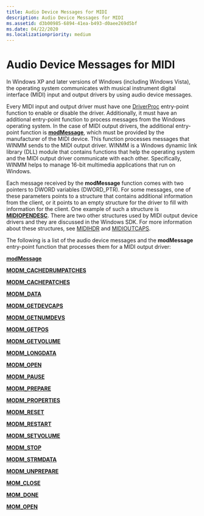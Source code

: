 ```yaml
---
title: Audio Device Messages for MIDI
description: Audio Device Messages for MIDI
ms.assetid: d3b00985-6894-41ea-b493-d0aee269d5bf
ms.date: 04/22/2020
ms.localizationpriority: medium
---
```


# Audio Device Messages for MIDI


In Windows XP and later versions of Windows (including Windows Vista), the operating system communicates with musical instrument digital interface (MIDI) input and output drivers by using audio device messages.

Every MIDI input and output driver must have one [DriverProc](/windows/win32/api/mmiscapi/nc-mmiscapi-driverproc) entry-point function to enable or disable the driver. Additionally, it must have an additional entry-point function to process messages from the Windows operating system. In the case of MIDI output drivers, the additional entry-point function is [**modMessage**](/previous-versions/windows/hardware/drivers/ff537532(v=vs.85)), which must be provided by the manufacturer of the MIDI device. This function processes messages that WINMM sends to the MIDI output driver. WINMM is a Windows dynamic link library (DLL) module that contains functions that help the operating system and the MIDI output driver communicate with each other. Specifically, WINMM helps to manage 16-bit multimedia applications that run on Windows.

Each message received by the **modMessage** function comes with two pointers to DWORD variables (DWORD\_PTR). For some messages, one of these parameters points to a structure that contains additional information from the client, or it points to an empty structure for the driver to fill with information for the client. One example of such a structure is [**MIDIOPENDESC**](/windows/desktop/api/mmddk/ns-mmddk-midiopendesc_tag). There are two other structures used by MIDI output device drivers and they are discussed in the Windows SDK. For more information about these structures, see [MIDIHDR](/windows/win32/api/mmeapi/ns-mmeapi-midihdr) and [MIDIOUTCAPS](/windows/win32/api/mmeapi/ns-mmeapi-midioutcaps).

The following is a list of the audio device messages and the **modMessage** entry-point function that processes them for a MIDI output driver:

[**modMessage**](/previous-versions/windows/hardware/drivers/ff537532(v=vs.85))

[**MODM\_CACHEDRUMPATCHES**](/previous-versions/windows/hardware/drivers/ff537533(v=vs.85))

[**MODM\_CACHEPATCHES**](/previous-versions/windows/hardware/drivers/ff537534(v=vs.85))

[**MODM\_DATA**](/previous-versions/windows/hardware/drivers/ff537535(v=vs.85))

[**MODM\_GETDEVCAPS**](/previous-versions/windows/hardware/drivers/ff537536(v=vs.85))

[**MODM\_GETNUMDEVS**](/previous-versions/windows/hardware/drivers/ff537537(v=vs.85))

[**MODM\_GETPOS**](/previous-versions/windows/hardware/drivers/ff537538(v=vs.85))

[**MODM\_GETVOLUME**](/previous-versions/windows/hardware/drivers/ff537539(v=vs.85))

[**MODM\_LONGDATA**](/previous-versions/windows/hardware/drivers/ff537540(v=vs.85))

[**MODM\_OPEN**](/previous-versions/windows/hardware/drivers/ff537541(v=vs.85))

[**MODM\_PAUSE**](/previous-versions/windows/hardware/drivers/ff537542(v=vs.85))

[**MODM\_PREPARE**](/previous-versions/windows/hardware/drivers/ff537543(v=vs.85))

[**MODM\_PROPERTIES**](/previous-versions/windows/hardware/drivers/ff537544(v=vs.85))

[**MODM\_RESET**](/previous-versions/windows/hardware/drivers/ff537545(v=vs.85))

[**MODM\_RESTART**](/previous-versions/windows/hardware/drivers/ff537546(v=vs.85))

[**MODM\_SETVOLUME**](/previous-versions/windows/hardware/drivers/ff537547(v=vs.85))

[**MODM\_STOP**](/previous-versions/windows/hardware/drivers/ff537548(v=vs.85))

[**MODM\_STRMDATA**](/previous-versions/windows/hardware/drivers/ff537549(v=vs.85))

[**MODM\_UNPREPARE**](/previous-versions/windows/hardware/drivers/ff537550(v=vs.85))

[**MOM\_CLOSE**](/previous-versions/windows/hardware/drivers/ff537551(v=vs.85))

[**MOM\_DONE**](/previous-versions/windows/hardware/drivers/ff537552(v=vs.85))

[**MOM\_OPEN**](/previous-versions/windows/hardware/drivers/ff537553(v=vs.85))

 

